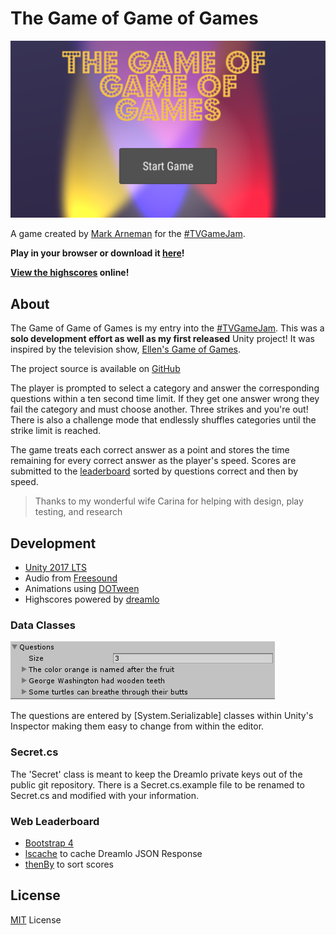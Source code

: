 # The Game of Game of Games

![The Game of Game of Games Logo](./Screenshots/MainMenu.png)

A game created by [Mark Arneman](https://arneman.me) for the [#TVGameJam](https://itch.io/jam/tvgamejam).

**Play in your browser or download it [here](https://bearlikelion.itch.io/the-game-of-game-of-games)!**

**[View the highscores](https://arneman.me/thegameofgameofgames/) online!**

## About

The Game of Game of Games is my entry into the [#TVGameJam](https://itch.io/jam/tvgamejam). This was a **solo development effort as well as my first released** Unity project! It was inspired by the television show, [Ellen's Game of Games](https://www.nbc.com/ellens-game-of-games).

The project source is available on [GitHub​](https://github.com/bearlikelion/thegameofgameofgames)

The player is prompted to select a category and answer the corresponding questions within a ten second time limit. If they get one answer wrong they fail the category and must choose another.  Three strikes and you're out! There is also a challenge mode that endlessly shuffles categories until the strike limit is reached.

The game treats each correct answer as a point and stores the time remaining for every correct answer as the player's speed. Scores are submitted to the [leaderboard](https://arneman.me/thegameofgameofgames/) sorted by questions correct and then by speed.

> Thanks to my wonderful wife Carina for helping with design, play testing, and research

## Development

* [Unity 2017 LTS](https://unity3d.com/)
* Audio from [Freesound](https://freesound.org/)
* Animations using [DOTween](http://dotween.demigiant.com/)
* Highscores powered by [dreamlo](http://dreamlo.com)

### Data Classes

![Data Classes](./Screenshots/dataclass.png)

The questions are entered by [System.Serializable] classes within Unity's Inspector making them easy to change from within the editor.

### Secret.cs

The 'Secret' class is meant to keep the Dreamlo private keys out of the public git repository. There is a Secret.cs.example file to be renamed to Secret.cs and modified with your information.

### Web Leaderboard
* [Bootstrap 4](https://github.com/twbs/bootstrap)
* [lscache](https://github.com/pamelafox/lscache) to cache Dreamlo JSON Response
* [thenBy](https://github.com/Teun/thenBy.js) to sort scores


## License
[MIT](./LICENSE.md) License